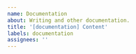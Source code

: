 ```yaml
---
name: Documentation
about: Writing and other documentation.
title: '[documentation] Content'
labels: documentation
assignees: ''
---
```

